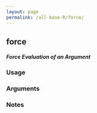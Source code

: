 ```yaml
---
layout: page
permalink: /all-base-R/force/
---
```


## __force__

#### _Force Evaluation of an Argument_

### Usage

### Arguments

### Notes
